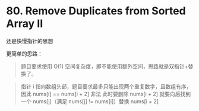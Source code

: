 # 80. Remove Duplicates from Sorted Array II

还是快慢指针的思想


更简单的思路：
> 题目要求使用 O(1) 空间复杂度，即不能使用额外空间，思路就是双指针+替换了。

> 指针 i 指向数组头部，题目要求最多只能出现两个重复数字，且数组有序，因此 nums[i] == nums[i + 2] 非法
此时要删除 nums[i + 2] 就要向后找到一个 nums[j]（满足 nums[j] != nums[i]）替换 nums[i + 2] 